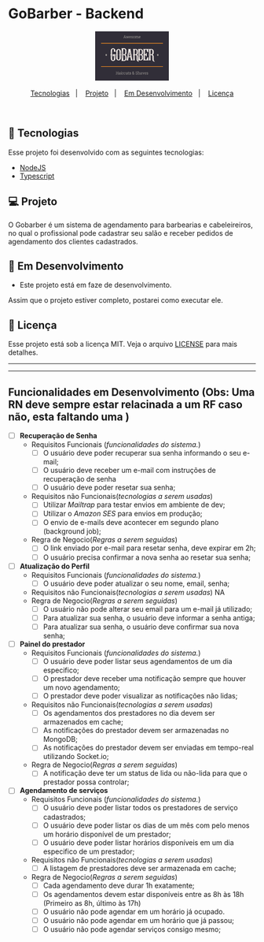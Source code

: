 
# GoBarber - Backend
<p align = "center">
  <img style="width:150px; height:100px;" src="https://github.com/DevBacega/GoBarberWeb/blob/master/src/assets/gobarberlogo.png" />
</p>
<p align="center">
  <a href="#-tecnologias">Tecnologias</a>&nbsp;&nbsp;&nbsp;|&nbsp;&nbsp;&nbsp;
  <a href="#-projeto">Projeto</a>&nbsp;&nbsp;&nbsp;|&nbsp;&nbsp;&nbsp;
  <a href="#construction_worker-em-desenvolvimento">Em Desenvolvimento</a>&nbsp;&nbsp;&nbsp;|&nbsp;&nbsp;&nbsp;
  <a href="#memo-licença">Licença</a>
</p>

<br>

## 🚀 Tecnologias

Esse projeto foi desenvolvido com as seguintes tecnologias:

- [NodeJS](https://nodejs.org/en/)
- [Typescript](https://www.typescriptlang.org/docs/home.html)


## 💻 Projeto

O Gobarber é um sistema de agendamento para barbearias e cabeleireiros, no qual o profissional pode cadastrar seu salão e receber pedidos de agendamento dos clientes cadastrados.


## :construction_worker: Em Desenvolvimento

- Este projeto está em faze de desenvolvimento.

Assim que o projeto estiver completo, postarei como executar ele.

## :memo: Licença

Esse projeto está sob a licença MIT. Veja o arquivo [LICENSE](LICENSE.md) para mais detalhes.

------------------------------------------------------------------------------------------------
-----------------------------------------------------------------------------------------------
## Funcionalidades em Desenvolvimento (Obs: Uma RN deve sempre estar relacinada a um RF caso não, esta faltando uma  )
- [ ] **Recuperação de Senha**
	 - Requisitos Funcionais (*funcionalidades do sistema.*)
		 - [ ] O usuário deve poder recuperar sua senha informando o seu e-mail;
		 - [ ] O usuário deve receber um e-mail com instruções de recuperação de senha
		 - [ ] O usuário deve poder resetar sua senha;
	 - Requisitos não Funcionais(*tecnologias a serem usadas*)
		 - [ ] Utilizar *Mailtrap* para testar envios em ambiente de dev;
		 - [ ] Utilizar o *Amazon SES* para envios em produção;
		 - [ ] O envio de e-mails deve acontecer em segundo plano (background job);
	 - Regra de Negocio(*Regras a serem seguidas*)
		 - [ ] O link enviado por e-mail para resetar senha, deve expirar em 2h;
		 - [ ] O usuário precisa confirmar a nova senha ao resetar sua senha;
 - [ ] **Atualização do Perfil**
	 - Requisitos Funcionais (*funcionalidades do sistema.*)
		 - [ ] O usuário deve poder atualizar o seu nome, email, senha;
	 - Requisitos não Funcionais(*tecnologias a serem usadas*)
			NA
	 - Regra de Negocio(*Regras a serem seguidas*)
		 - [ ] O usuário não pode alterar seu email para um e-mail já utilizado;
		 - [ ] Para atualizar sua senha, o usuário deve informar a senha antiga;
		 - [ ] Para atualizar sua senha, o usuário deve confirmar sua nova senha;
 - [ ] **Painel do prestador**
	  - Requisitos Funcionais (*funcionalidades do sistema.*)
		 - [ ] O usuário deve poder listar seus agendamentos de um dia especifico;
		 - [ ] O prestador deve receber uma notificação sempre que houver um novo agendamento;
		 - [ ] O prestador deve poder visualizar as notificações não lidas;
	  - Requisitos não Funcionais(*tecnologias a serem usadas*)
		 - [ ] Os agendamentos dos prestadores no dia devem ser armazenados em cache;
		 - [ ] As notificações do prestador devem ser armazenadas no MongoDB;
		 - [ ] As notificações do prestador devem ser enviadas em tempo-real utilizando Socket.io;

	 - Regra de Negocio(*Regras a serem seguidas*)
		 - [ ] A notificação deve ter um status de lida ou não-lida para que o prestador possa controlar;
 - [ ] **Agendamento de serviços**
	  - Requisitos Funcionais (*funcionalidades do sistema.*)
		 - [ ] O usuário deve poder listar todos os prestadores de serviço cadastrados;
		 - [ ] O usuário deve poder listar os dias de um mês com pelo menos um horário disponível de um prestador;
		 - [ ] O usuário deve poder listar horários disponíveis em um dia especifico de um prestador;
	 - Requisitos não Funcionais(*tecnologias a serem usadas*)
		 - [ ] A listagem de prestadores deve ser armazenada em cache;
	 - Regra de Negocio(*Regras a serem seguidas*)
		 - [ ] Cada agendamento deve durar 1h exatamente;
		 - [ ] Os agendamentos devem estar disponíveis entre as 8h às 18h (Primeiro as 8h, último às 17h)
		 - [ ] O usuário não pode agendar em um horário já ocupado.
		 - [ ] O usuário não pode agendar em um horário que já passou;
		 - [ ] O usuário não pode agendar serviços consigo mesmo;
